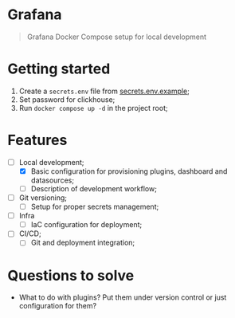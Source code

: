 # Grafana

> Grafana Docker Compose setup for local development

# Getting started
1. Create a `secrets.env` file from [secrets.env.example](secrets.env.example);
2. Set password for clickhouse;
3. Run `docker compose up -d` in the project root;

# Features
- [ ] Local development;
  - [x] Basic configuration for provisioning plugins, dashboard and datasources;
  - [ ] Description of development workflow;
- [ ] Git versioning;
  - [ ] Setup for proper secrets management;
- [ ] Infra
  - [ ] IaC configuration for deployment;
- [ ] CI/CD;
  - [ ] Git and deployment integration;

# Questions to solve
- What to do with plugins? Put them under version control or just configuration for them?
